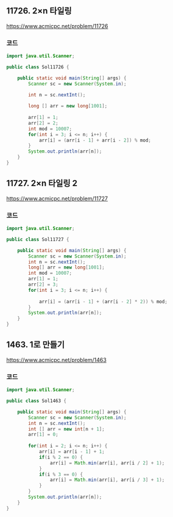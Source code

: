 ## 11726. 2×n 타일링
https://www.acmicpc.net/problem/11726

### 코드

```java
import java.util.Scanner;

public class Sol11726 {

	public static void main(String[] args) {
		Scanner sc = new Scanner(System.in);

		int n = sc.nextInt();
		
		long [] arr = new long[1001];
		
		arr[1] = 1;
		arr[2] = 2;
		int mod = 10007;
		for(int i = 3; i <= n; i++) {
			arr[i] = (arr[i - 1] + arr[i - 2]) % mod;
		}
		System.out.println(arr[n]);
	}
}
```

## 11727. 2×n 타일링 2
https://www.acmicpc.net/problem/11727

### 코드

```java
import java.util.Scanner;

public class Sol11727 {

	public static void main(String[] args) {
		Scanner sc = new Scanner(System.in);
		int n = sc.nextInt();
		long[] arr = new long[1001];
		int mod = 10007;
		arr[1] = 1;
		arr[2] = 3;
		for(int i = 3; i <= n; i++) {
			
			arr[i] = (arr[i - 1] + (arr[i - 2] * 2)) % mod;
		}
		System.out.println(arr[n]);
	}
}
```

## 1463. 1로 만들기
https://www.acmicpc.net/problem/1463

### 코드

```java
import java.util.Scanner;

public class Sol1463 {

	public static void main(String[] args) {
		Scanner sc = new Scanner(System.in);
		int n = sc.nextInt();
		int [] arr = new int[n + 1];
		arr[1] = 0;
		
		for(int i = 2; i <= n; i++) {
			arr[i] = arr[i - 1] + 1;
			if(i % 2 == 0) {
				arr[i] = Math.min(arr[i], arr[i / 2] + 1);
			}
			if(i % 3 == 0) {
				arr[i] = Math.min(arr[i], arr[i / 3] + 1);
			}
		}
		System.out.println(arr[n]);
	}
}
```

